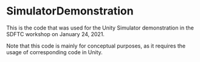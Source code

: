 # SimulatorDemonstration
This is the code that was used for the Unity Simulator demonstration in the SDFTC workshop on January 24, 2021.

Note that this code is mainly for conceptual purposes, as it requires the usage of corresponding code in Unity.


